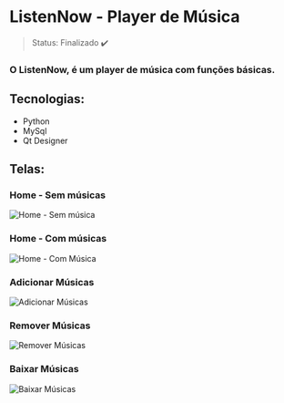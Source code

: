 # ListenNow - Player de Música

> Status: Finalizado ✔️

### O ListenNow, é um player de música com funções básicas.

## Tecnologias:

+ Python
+ MySql
+ Qt Designer

## Telas:

### Home - Sem músicas
![Home - Sem música](https://user-images.githubusercontent.com/84943777/126877339-75b68767-010e-42fd-81f4-0cd0eba3b1b4.png)

### Home - Com músicas
![Home - Com Música](https://user-images.githubusercontent.com/84943777/126877341-f58884a1-9f0a-4394-94d8-adf7f128f3b3.png)

### Adicionar Músicas
![Adicionar Músicas](https://user-images.githubusercontent.com/84943777/126877343-08b905bd-6313-49a3-84f5-f3c9dedb8d4a.png)

### Remover Músicas
![Remover Músicas](https://user-images.githubusercontent.com/84943777/126877345-cb937867-b64b-4022-9315-d9872cf12b1a.png)

### Baixar Músicas
![Baixar Músicas](https://user-images.githubusercontent.com/84943777/126877347-6681089c-0d08-41fe-bac7-d10f27588e3c.png)



